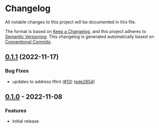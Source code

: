 # Changelog

All notable changes to this project will be documented in this file.

The format is based on
[Keep a Changelog](https://keepachangelog.com/en/1.0.0/),
and this project adheres to
[Semantic Versioning](https://semver.org/spec/v2.0.0.html).
This changelog is generated automatically based on [Conventional Commits](https://www.conventionalcommits.org/en/v1.0.0/).

## [0.1.1](https://github.com/GoogleCloudPlatform/terraform-google-anthos-vm/compare/v0.1.0...v0.1.1) (2022-11-17)


### Bug Fixes

* updates to address tflint ([#13](https://github.com/GoogleCloudPlatform/terraform-google-anthos-vm/issues/13)) ([ede2854](https://github.com/GoogleCloudPlatform/terraform-google-anthos-vm/commit/ede2854bb682b9ad94782470a11c52b3122f896e))

## [0.1.0](https://github.com/terraform-google-modules/terraform-google-anthos-vm/releases/tag/v0.1.0) - 2022-11-08

### Features

- Initial release

[0.1.0]: https://github.com/terraform-google-modules/terraform-google-anthos-vm/releases/tag/v0.1.0

